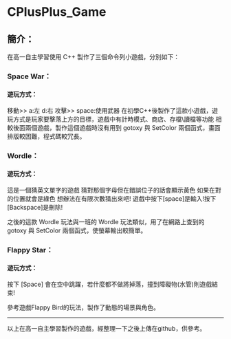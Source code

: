 # CPlusPlus_Game

## 簡介：
在高一自主學習使用 C++ 製作了三個命令列小遊戲，分別如下：
### Space War：
#### 遊玩方式：
移動>>	a:左 d:右
攻擊>>	space:使用武器
在初學C++後製作了這款小遊戲，遊玩方式是玩家要擊落上方的目標，遊戲中有計時模式、商店、存檔\讀檔等功能
相較後面兩個遊戲，製作這個遊戲時沒有用到 gotoxy 與 SetColor 兩個函式，畫面排版較困難，程式碼較冗長。

### Wordle：
#### 遊玩方式：
這是一個猜英文單字的遊戲
猜對那個字母但在錯誤位子的話會顯示黃色
如果在對的位置就會是綠色
想辦法在有限次數猜出來吧!
遊戲中按下[space]是輸入!按下[Backspace]是刪除!

之後的這款 Wordle 玩法與一班的 Wordle 玩法類似，用了在網路上查到的 gotoxy 與 SetColor 兩個函式，使螢幕輸出較簡單。

### Flappy Star：
#### 遊玩方式：
按下 [Space] 會在空中跳躍，若什麼都不做將掉落，撞到障礙物(水管)則遊戲結束!

參考遊戲Flappy Bird的玩法，製作了動態的場景與角色。

---

以上在高一自主學習製作的遊戲，經整理一下之後上傳在github，供參考。

